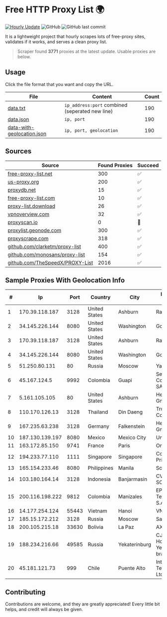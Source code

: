 
# Free HTTP Proxy List 🌍

[![Hourly Update](https://github.com/mertguvencli/http-proxy-list/actions/workflows/main.yml/badge.svg?branch=main)](https://github.com/mertguvencli/http-proxy-list/actions/workflows/main.yml)
![GitHub](https://img.shields.io/github/license/mertguvencli/http-proxy-list)
![GitHub last commit](https://img.shields.io/github/last-commit/mertguvencli/http-proxy-list)

It is a lightweight project that hourly scrapes lots of free-proxy sites, validates if it works, and serves a clean proxy list.


> Scraper found **3771** proxies at the latest update. Usable proxies are below.

## Usage

Click the file format that you want and copy the URL.


|File|Content|Count|
|----|-------|-----|
|[data.txt](https://raw.githubusercontent.com/mertguvencli/http-proxy-list/main/proxy-list/data.txt)|`ip_address:port` combined (seperated new line)|190|
|[data.json](https://raw.githubusercontent.com/mertguvencli/http-proxy-list/main/proxy-list/data.json)|`ip, port`|190|
|[data-with-geolocation.json](https://raw.githubusercontent.com/mertguvencli/http-proxy-list/main/proxy-list/data-with-geolocation.json)|`ip, port, geolocation`|190|

## Sources

|Source|Found Proxies|Succeed|
|------|-------------|-------|
|[free-proxy-list.net](https://free-proxy-list.net)|300|✅|
|[us-proxy.org](https://www.us-proxy.org)|200|✅|
|[proxydb.net](http://proxydb.net)|15|✅|
|[free-proxy-list.com](https://free-proxy-list.com/?page=&port=&type%5B%5D=http&type%5B%5D=https&up_time=0&search=Search)|10|✅|
|[proxy-list.download](https://www.proxy-list.download/HTTP)|26|✅|
|[vpnoverview.com](https://vpnoverview.com/privacy/anonymous-browsing/free-proxy-servers)|32|✅|
|[proxyscan.io](https://www.proxyscan.io)|0|🚫|
|[proxylist.geonode.com](https://proxylist.geonode.com/api/proxy-list?limit=300&page=1&sort_by=lastChecked&sort_type=desc&protocols=http,https)|300|✅|
|[proxyscrape.com](https://api.proxyscrape.com/v2/?request=displayproxies&protocol=http&timeout=10000&country=all&ssl=all&anonymity=all)|318|✅|
|[github.com/clarketm/proxy-list](https://raw.githubusercontent.com/clarketm/proxy-list/master/proxy-list-raw.txt)|400|✅|
|[github.com/monosans/proxy-list](https://raw.githubusercontent.com/monosans/proxy-list/main/proxies/http.txt)|154|✅|
|[github.com/TheSpeedX/PROXY-List](https://raw.githubusercontent.com/TheSpeedX/PROXY-List/master/http.txt)|2016|✅|


## Sample Proxies With Geolocation Info

|#|Ip|Port|Country|City|Internet Service Provider|
|-|--|----|-------|----|-------------------------|
|1|170.39.118.187|3128|United States|Ashburn|Rackdog, LLC|
|2|34.145.226.144|8080|United States|Washington|Google LLC|
|3|170.39.118.187|3128|United States|Ashburn|Rackdog, LLC|
|4|34.145.226.144|8080|United States|Washington|Google LLC|
|5|51.250.80.131|80|Russia|Moscow|Yandex.Cloud LLC|
|6|45.167.124.5|9992|Colombia|Guapi|Sepcom Comunicaciones SAS|
|7|5.161.105.105|80|United States|Ashburn|Hetzner Online GmbH|
|8|110.170.126.13|3128|Thailand|Din Daeng|True Internet Corporation CO. Ltd.|
|9|167.235.63.238|3128|Germany|Falkenstein|Hetzner Online GmbH|
|10|187.130.139.197|8080|Mexico|Mexico City|Uninet S.A. de C.V.|
|11|163.172.85.150|9741|France|Paris|Online S.A.S.|
|12|194.233.77.110|1111|Singapore|Singapore|Contabo Asia Private Limited|
|13|165.154.233.46|8080|Philippines|Manila|Scloud Pte Ltd|
|14|103.180.164.14|3128|Indonesia|Banjarmasin|CV. NATANETWORK SOLUTION|
|15|200.116.198.222|9812|Colombia|Manizales|EPM Telecomunicaciones S.A. E.S.P|
|16|14.177.254.124|55443|Vietnam|Hanoi|VNPT|
|17|185.15.172.212|3128|Russia|Moscow|SafeData LLC|
|18|200.105.215.18|33630|Bolivia|La Paz|AXS Bolivia S. A.|
|19|188.234.216.66|49585|Russia|Yekaterinburg|CJSC "ER-Telecom Holding" Yekaterinburg branch|
|20|45.181.121.73|999|Chile|Puente Alto|Interpit Telecomunicaciones Ltda|



## Contributing

Contributions are welcome, and they are greatly appreciated! Every
little bit helps, and credit will always be given.

